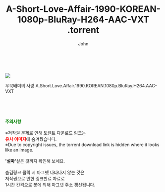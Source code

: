 ﻿---
layout: post
title:  "                   A-Short-Love-Affair-1990-KOREAN-1080p-BluRay-H264-AAC-VXT                .torrent"
author: John
categories: [ 영화 ]
tags: [  ]
image: https://torrentrj58.com/uploadfile/full/ec6998b5b72daa622c2101708f45b241cb7fe88e.jpg 
description: "                   A-Short-Love-Affair-1990-KOREAN-1080p-BluRay-H264-AAC-VXT                 torrent 정보 공유"
toc: true
toc_sticky: true
---

<br>
<p><img src="https://torrentrj58.com/uploadfile/full/ec6998b5b72daa622c2101708f45b241cb7fe88e.jpg"/></p>
 우묵배미의 사랑 A.Short.Love.Affair.1990.KOREAN.1080p.BluRay.H264.AAC-VXT    
    
<br><br><br>
<p data-ke-size="size16"><b><span style="color: green;">주의사항</span></b><br /><br />※저작권 문제로 인해 토렌트 다운로드 링크는<br /><b><span style="color: red;">유사 이미지</span></b>에 숨겨뒀습니다.<br />※Due to copyright issues, the torrent download link is hidden where it looks like an image.<br /><br /><b>'설마'</b>싶은 것까지 확인해 보세요.<br /><br />숨김링크 클릭 시 마그넷 나타나지 않는 것은<br />저작권으로 인한 링크만료 자료로<br />1시간 간격으로 봇에 의해 마그넷 주소 갱신됩니다.</p>
